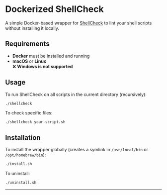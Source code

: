 # Dockerized ShellCheck

A simple Docker-based wrapper for [ShellCheck](https://www.shellcheck.net/) to lint your shell scripts without installing it locally.

## Requirements

- **Docker** must be installed and running
- **macOS** or **Linux**  
  ❌ **Windows is not supported**

## Usage

To run ShellCheck on all scripts in the current directory (recursively):

```bash
./shellcheck
```

To check specific files:

```bash
./shellcheck your-script.sh
```

## Installation

To install the wrapper globally (creates a symlink in `/usr/local/bin` or `/opt/homebrew/bin`):

```bash
./install.sh
```

To uninstall:

```bash
./uninstall.sh
```

---
